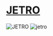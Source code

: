 # [JETRO](https://tanne-sh.github.io/JETRO/.)



![JETRO](https://user-images.githubusercontent.com/61487027/81490784-f912ed80-928e-11ea-9cda-02200e135b96.png)
![jetro](https://user-images.githubusercontent.com/61487027/81490787-fca67480-928e-11ea-8869-bfd5a21df62a.jpg)
